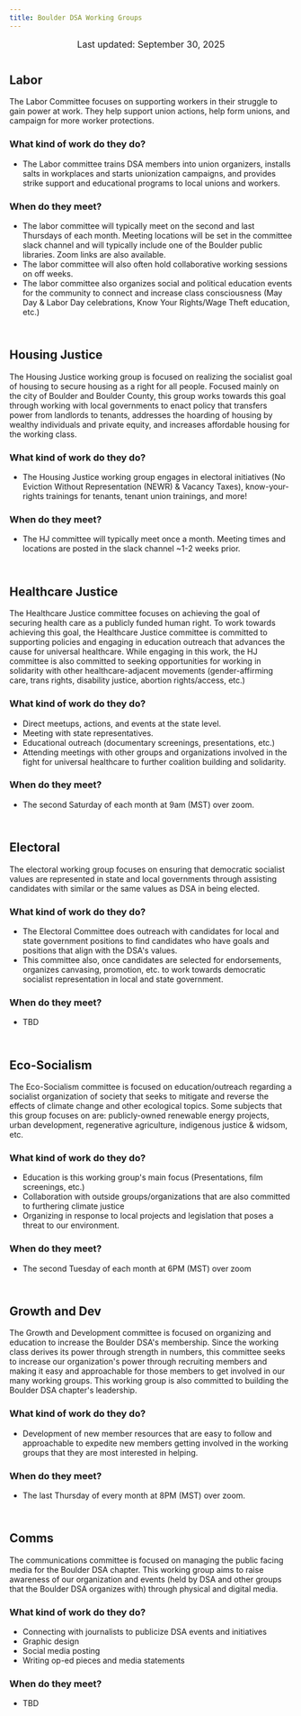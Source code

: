 ```yaml
---
title: Boulder DSA Working Groups
---
```


<div style="padding-bottom: 12px; text-align: center; font-size: 16px">
  Last updated: September 30, 2025
</div>

## Labor
The Labor Committee focuses on supporting workers in their struggle to gain power at work. They help support union actions, help form unions, and campaign for more worker protections.

### What kind of work do they do?
* The Labor committee trains DSA members into union organizers, installs salts in workplaces and starts unionization campaigns, and provides strike support and educational programs to local unions and workers.

### When do they meet?
* The labor committee will typically meet on the second and last Thursdays of each month. Meeting locations will be set in the committee slack channel and will typically include one of the Boulder public libraries. Zoom links 	are also available.
* The labor committee will also often hold collaborative working sessions on off weeks.
* The labor committee also organizes social and political education events for the community to connect and increase class consciousness (May Day & Labor Day celebrations, Know Your Rights/Wage Theft education, etc.)

<div style="padding-bottom: 12px"></div>

## Housing Justice
The Housing Justice working group is focused on realizing the socialist goal of housing to secure housing as a right for all people. Focused mainly on the city of Boulder and Boulder County, this group works towards this goal through working with local governments to enact policy that transfers power from landlords to tenants, addresses the hoarding of housing by wealthy individuals and private equity, and increases affordable housing for the working class.

### What kind of work do they do?
* The Housing Justice working group engages in electoral initiatives (No Eviction Without Representation (NEWR) & Vacancy Taxes), know-your-rights trainings for tenants, tenant union trainings, and more!

### When do they meet?
* The HJ committee will typically meet once a month. Meeting times and locations are posted in the slack channel ~1-2 weeks prior.

<div style="padding-bottom: 12px"></div>

## Healthcare Justice
The Healthcare Justice committee focuses on achieving the goal of securing health care as a publicly funded human right.  To work towards achieving this goal, the Healthcare Justice committee is committed to supporting policies and engaging in education outreach that advances the cause for universal healthcare. While engaging in this work, the HJ committee is also committed to seeking opportunities for working in solidarity with other healthcare-adjacent movements (gender-affirming care, trans rights, disability justice, abortion rights/access, etc.)

### What kind of work do they do?
* Direct meetups, actions, and events at the state level.
* Meeting with state representatives.
* Educational outreach (documentary screenings, presentations, etc.)
* Attending meetings with other groups and organizations involved in the fight for universal healthcare to further coalition building and solidarity.

### When do they meet?
* The second Saturday of each month at 9am (MST) over zoom.

<div style="padding-bottom: 12px"></div>

## Electoral
The electoral working group focuses on ensuring that democratic socialist values are represented in state and local governments through assisting candidates with similar or the same values as DSA in being elected.

### What kind of work do they do?
* The Electoral Committee does outreach with candidates for local and state government positions to find candidates who have goals and positions that align with the DSA's values.
* This committee also, once candidates are selected for endorsements, organizes canvasing, promotion, etc. to work towards democratic socialist representation in local and state government.

### When do they meet?
* TBD

<div style="padding-bottom: 12px"></div>

## Eco-Socialism
The Eco-Socialism committee is focused on education/outreach regarding a socialist organization of society that seeks to mitigate and reverse the effects of climate change and other ecological topics. Some subjects that this group focuses on are: publicly-owned renewable energy projects, urban development, regenerative agriculture, indigenous justice & widsom, etc.

### What kind of work do they do?
* Education is this working group's main focus (Presentations, film screenings, etc.)
* Collaboration with outside groups/organizations that are also committed to furthering climate justice
* Organizing in response to local projects and legislation that poses a threat to our environment.

### When do they meet?
* The second Tuesday of each month at 6PM (MST) over zoom

<div style="padding-bottom: 12px"></div>

## Growth and Dev
The Growth and Development committee is focused on organizing and education to increase the Boulder DSA's membership. Since the working class derives its power through strength in numbers, this committee seeks to increase our organization's power through recruiting members and making it easy and approachable for those members to get involved in our many working groups. This working group is also committed to building the Boulder DSA chapter's leadership.

### What kind of work do they do?
* Development of new member resources that are easy to follow and approachable to expedite new members getting involved in the working groups that they are most interested in helping.

### When do they meet?
* The last Thursday of every month at 8PM (MST) over zoom.

<div style="padding-bottom: 12px"></div>

## Comms
The communications committee is focused on managing the public facing media for the Boulder DSA chapter. This working group aims to raise awareness of our organization and events (held by DSA and other groups that the Boulder DSA organizes with) through physical and digital media.

### What kind of work do they do?
* Connecting with journalists to publicize DSA events and initiatives
* Graphic design
* Social media posting
* Writing op-ed pieces and media statements

### When do they meet?
* TBD

